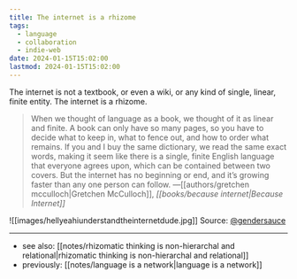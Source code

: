 ```yaml
---
title: The internet is a rhizome
tags:
  - language
  - collaboration
  - indie-web
date: 2024-01-15T15:02:00
lastmod: 2024-01-15T15:02:00
---
```

The internet is not a textbook, or even a wiki, or any kind of single, linear, finite entity. The internet is a rhizome.

> When we thought of language as a book, we thought of it as linear and finite. A book can only have so many pages, so you have to decide what to keep in, what to fence out, and how to order what remains. If you and I buy the same dictionary, we read the same exact words, making it seem like there is a single, finite English language that everyone agrees upon, which can be contained between two covers. But the internet has no beginning or end, and it’s growing faster than any one person can follow. —[[authors/gretchen mcculloch|Gretchen McCulloch]], *[[books/because internet|Because Internet]]*


![[images/hellyeahiunderstandtheinternetdude.jpg]]
Source: [@gendersauce](https://www.instagram.com/p/CoKV5Uqugzg/)

---
- see also: [[notes/rhizomatic thinking is non-hierarchal and relational|rhizomatic thinking is non-hierarchal and relational]]
- previously: [[notes/language is a network|language is a network]]